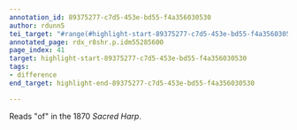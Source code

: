 ```yaml
---
annotation_id: 89375277-c7d5-453e-bd55-f4a356030530
author: rdunn5
tei_target: "#range(#highlight-start-89375277-c7d5-453e-bd55-f4a356030530, #highlight-end-89375277-c7d5-453e-bd55-f4a356030530)"
annotated_page: rdx_r8shr.p.idm55285600
page_index: 41
target: highlight-start-89375277-c7d5-453e-bd55-f4a356030530
tags:
- difference
end_target: highlight-end-89375277-c7d5-453e-bd55-f4a356030530

---
```

Reads "of" in the 1870 *Sacred Harp*.